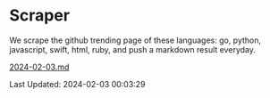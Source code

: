 # Scraper

We scrape the github trending page of these languages: go, python, javascript, swift, html, ruby, and push a markdown result everyday.

[2024-02-03.md](https://github.com/henson/Scraper/blob/master/2024-02-03.md)

Last Updated: 2024-02-03 00:03:29